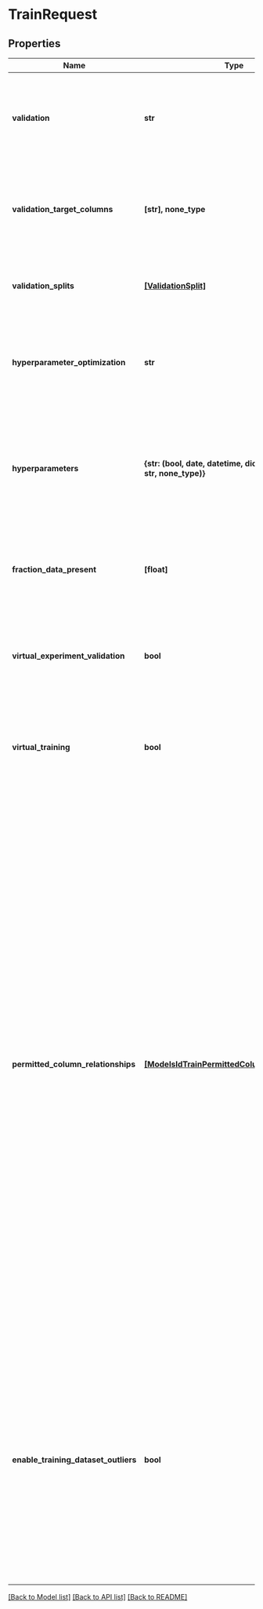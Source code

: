 # TrainRequest


## Properties
Name | Type | Description | Notes
------------ | ------------- | ------------- | -------------
**validation** | **str** | Methods for validating the model using the provided dataset. If set to \&quot;custom\&quot;, &#x60;validationSplits&#x60; must also be provided | [optional]  if omitted the server will use the default value of "none"
**validation_target_columns** | **[str], none_type** | A list of the training dataset&#39;s column names that the model&#39;s validation metric will be the median average over.  Cannot include descriptor columns.  If not provided then the model&#39;s validation metric will be the median average over all non-descriptor columns. | [optional] 
**validation_splits** | [**[ValidationSplit]**](ValidationSplit.md) | A list of test-train pairs, describing the row IDs of the training dataset to include in each validation split. Must be provided exactly when &#x60;validation&#x60; is &#39;custom&#39;.  | [optional] 
**hyperparameter_optimization** | **str** | Search method for finding the optimal parameters to use when training the model.  If &#39;none&#39; then the parameters as specified by the &#39;hyperparameters&#39; argument will be used to train the model.  If &#39;hyperparameterOptimization&#39; is not &#39;none&#39; then &#39;validation&#39; must also be not &#39;none&#39;. | [optional]  if omitted the server will use the default value of "none"
**hyperparameters** | **{str: (bool, date, datetime, dict, float, int, list, str, none_type)}** | The hyperparameters which Alchemite will use when training.  Must not be provided unless &#39;hyperparameterOptimization&#39; is &#39;none&#39;.  If no argument is provided for this parameter and the model was previously trained then the existing hyperparameters will be used to train the model, otherwise Alchemite&#39;s default hyperparameters will be used instead. | [optional] 
**fraction_data_present** | **[float]** | The fraction of data expected to be in each column of the datasets which the model will make predictions from.  The list &#39;fractionDataPresent&#39; should be ordered corresponding to the training dataset&#39;s &#39;columnHeaders&#39; parameter. | [optional] 
**virtual_experiment_validation** | **bool** | If true then only the descriptor columns will be used to make predictions when computing the validation metric. | [optional]  if omitted the server will use the default value of False
**virtual_training** | **bool** | If true then only the descriptor columns will be used as input in the first iteration of training | [optional]  if omitted the server will use the default value of False
**permitted_column_relationships** | [**[ModelsIdTrainPermittedColumnRelationships]**](ModelsIdTrainPermittedColumnRelationships.md) | An array of objects defining which columns the ML model is able to use or not use as inputs when modelling specific columns.  The \&quot;allow\&quot; and \&quot;disallow\&quot; arrays must contain distinct columns. They do not need to contain all columns in the dataset.  If columns are not allowed in either \&quot;allow\&quot; nor \&quot;disallow\&quot;, the model will use default behaviors:   - use all descriptors for all targets when virtualTraining is true.   - use all descriptors + targets when virtualTraining is false for all targets (except for the same target -&gt; target).  if virtualTraining is false:   This is equivalent to passing \&quot;allow\&quot;: list_of_all_columns for every column in the dataset.   Therefore, passing allow when virtualTraining is false has no effect on the model.   However, columns passed within \&quot;disallow\&quot; will have an effect.  if virtualTraining is true:   This is equivalent to passing \&quot;allow\&quot;: list_of_all_descriptors and passing \&quot;disallow\&quot; for all non descriptors.   Therefore, passing descriptor columns in the \&quot;allow\&quot; list has no effect on the model.   Similarly, passing non descriptor columns in the \&quot;disallow\&quot; list has no effect on the model.   However, columns passed within \&quot;allow\&quot; for non descriptors, and \&quot;disallow\&quot; for descriptors will have an effect.  Interaction with Measurement Groups:   If measurement groups are specified for the training dataset that are incompatible, a 400 response is returned.   This happens when a column defined in \&quot;name\&quot; and one or more columns defined in \&quot;allow\&quot; are part of the same measurement group.  | [optional] 
**enable_training_dataset_outliers** | **bool** | If true then compute the outliers in the training dataset using the validation sub-models. If &#x60;validation&#x60; is &#39;5-fold&#39;, each will be trained on 80% of the full dataset to identify the outliers in the remaining 20%. If &#x60;validation&#x60; is &#39;custom&#39;, each row in a test set will be checked against a model trained on the matching train set. Please note, if &#x60;validation&#x60; is &#39;80/20&#39;, only the validation 20% will report outliers, and is thus not recommended.  Once &#x60;trainingDatasetOutliersJobStatus&#x60; in the model metadata has the value &#39;done&#39; then the results will be available via &#x60;/models/id/training-dataset-outliers&#x60;. Computing the outliers this way is generally expected to give better results than using the model trained on the full dataset to identify the outliers in its own training dataset.  | [optional]  if omitted the server will use the default value of False

[[Back to Model list]](../README.md#documentation-for-models) [[Back to API list]](../README.md#documentation-for-api-endpoints) [[Back to README]](../README.md)


